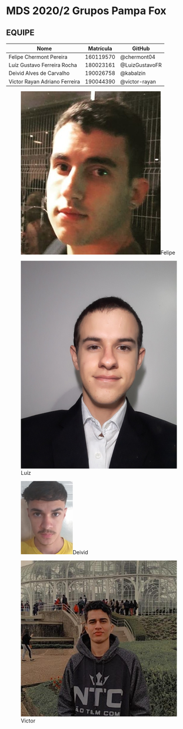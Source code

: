 # MDS 2020/2 Grupos Pampa Fox

## EQUIPE

|Nome|Matrícula|GitHub|
|---|---|---|
|Felipe Chermont Pereira| 160119570|@chermont04|
|Luíz Gustavo Ferreira Rocha| 180023161|@LuizGustavoFR|
|Deivid Alves de Carvalho| 190026758|@kabalzin|
|Victor Rayan Adriano Ferreira| 190044390|@victor-rayan|



<div class="fotos_div">
<div class="hover11"><figure><img alt="1" src="imgs/Felipe.png"><span>Felipe</span></figure></div>
<div class="hover11"><figure><img alt="foto de luiz" src="imgs/Luiz.jpg"><span>Luíz</span><figure></div>
<div class="hover11"><figure><img alt="fotokab" src="imgs/Deivid.png"><span>Deivid</span></figure></div>
<div class="hover11"><figure><img alt="fotoVictor" src="imgs/Victor.jpg"><span>Victor</span></figure></div>
</div>
